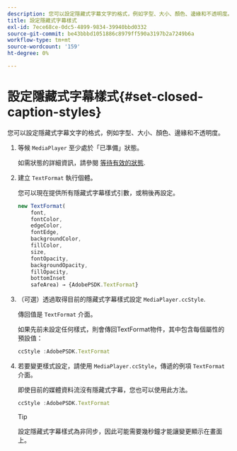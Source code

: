```yaml
---
description: 您可以設定隱藏式字幕文字的格式，例如字型、大小、顏色、邊緣和不透明度。
title: 設定隱藏式字幕樣式
exl-id: 7ece68ce-0dc5-4899-9834-39940bbd0332
source-git-commit: be43bbbd1051886c8979ff590a3197b2a7249b6a
workflow-type: tm+mt
source-wordcount: '159'
ht-degree: 0%

---
```


# 設定隱藏式字幕樣式{#set-closed-caption-styles}

您可以設定隱藏式字幕文字的格式，例如字型、大小、顏色、邊緣和不透明度。

1. 等候 `MediaPlayer` 至少處於「已準備」狀態。

   如需狀態的詳細資訊，請參閱 [等待有效的狀態](../../../content-playback-options-browser-tvsdk/ui-configure/t-psdk-browser-tvsdk-2.4-ui-state-prepared-wait-for.md).
1. 建立 `TextFormat` 執行個體。

   您可以現在提供所有隱藏式字幕樣式引數，或稍後再設定。

   ```js
   new TextFormat( 
       font,   
       fontColor,  
       edgeColor,   
       fontEdge,  
       backgroundColor,   
       fillColor,  
       size,   
       fontOpacity,   
       backgroundOpacity,  
       fillOpacity, 
       bottomInset 
       safeArea) → {AdobePSDK.TextFormat}
   ```

1. （可選）透過取得目前的隱藏式字幕樣式設定 `MediaPlayer.ccStyle`.

   傳回值是 `TextFormat` 介面。

   如果先前未設定任何樣式，則會傳回TextFormat物件，其中包含每個屬性的預設值：

   ```js
   ccStyle :AdobePSDK.TextFormat
   ```

1. 若要變更樣式設定，請使用 `MediaPlayer.ccStyle`，傳遞的例項 `TextFormat` 介面。

   即使目前的媒體資料流沒有隱藏式字幕，您也可以使用此方法。

   ```js
   ccStyle :AdobePSDK.TextFormat 
   ```

   >[!TIP]
   >
   >設定隱藏式字幕樣式為非同步，因此可能需要幾秒鐘才能讓變更顯示在畫面上。
